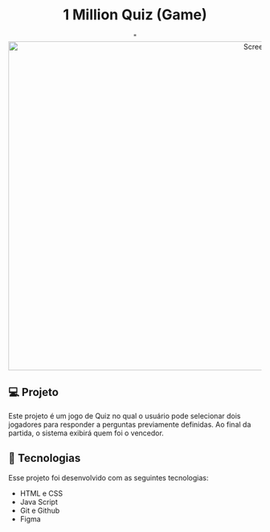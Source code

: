 <h1 align="center"> 1 Million Quiz (Game) </h1>

<p align="center">
  "<img width="1015" height="654" alt="Screenshot_13" src="https://github.com/user-attachments/assets/426c4d23-3e22-4ee7-a8d2-4d81bae04514"/>
</p>

## 💻 Projeto

Este projeto é um jogo de Quiz no qual o usuário pode selecionar dois jogadores para responder a perguntas previamente definidas. Ao final da partida, o sistema exibirá quem foi o vencedor.

## 🚀 Tecnologias

Esse projeto foi desenvolvido com as seguintes tecnologias:

- HTML e CSS
- Java Script
- Git e Github
- Figma


